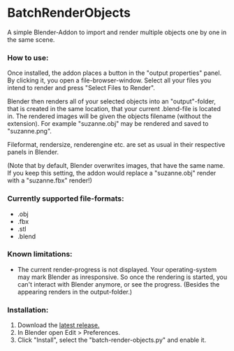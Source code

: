 # BatchRenderObjects
A simple Blender-Addon to import and render multiple objects one by one in the same scene.


### How to use:
Once installed, the addon places a button in the "output properties" panel.
By clicking it, you open a file-browser-window. Select all your files you intend to render and press "Select Files to Render".

Blender then renders all of your selected objects into an "output"-folder, that is created in the same location, that your current .blend-file is located in.
The rendered images will be given the objects filename (without the extension). For example "suzanne.obj" may be rendered and saved to "suzanne.png".

Fileformat, rendersize, renderengine etc. are set as usual in their respective panels in Blender.

(Note that by default, Blender overwrites images, that have the same name. If you keep this setting, the addon would replace a "suzanne.obj" render with a "suzanne.fbx" render!)


### Currently supported file-formats:
- .obj
- .fbx
- .stl
- .blend


### Known limitations:
- The current render-progress is not displayed. Your operating-system may mark Blender as inresponsive. So once the rendering is started, you can't interact with Blender anymore, or see the progress. (Besides the appearing renders in the output-folder.)


### Installation:
1. Download the [latest release.](https://github.com/Quacksilber/BatchRenderObjects/releases/)
2. In Blender open Edit > Preferences.
3. Click "Install", select the "batch-render-objects.py" and enable it.
